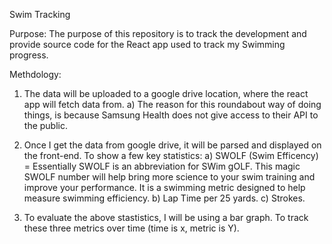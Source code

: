Swim Tracking


Purpose:
The purpose of this repository is to track the development and provide source code for the React app used to track my Swimming progress.


Methdology:
1) The data will be uploaded to a google drive location, where the react app will fetch data from.
  a) The reason for this roundabout way of doing things, is because Samsung Health does not give access to their API to the public.
2) Once I get the data from google drive, it will be parsed and displayed on the front-end. To show a few key statistics:
  a) SWOLF (Swim Efficency) = Essentially SWOLF is an abbreviation for SWim gOLF.  This magic SWOLF number will help bring more science to your swim    training and improve your performance.  It is a swimming metric designed to help measure swimming efficiency.
  b) Lap Time per 25 yards.
  c) Strokes.

3) To evaluate the above stastistics, I will be using a bar graph. To track these three metrics over time (time is x, metric is Y).


